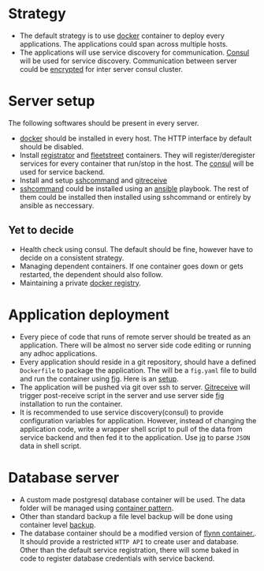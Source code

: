 # Strategy
* The default strategy is to use [docker](http://docker.io) container to deploy
  every applications. The applications could span across multiple hosts. 
* The applications will use service discovery for communication.
  [Consul](http://consul.io) will be used for service discovery. Communication
  between server could be
  [encrypted](http://www.consul.io/docs/agent/encryption.html) for inter server
  consul cluster.

# Server setup
The following softwares should be present in every server.

* [docker](docker.io) should be installed in every host. The HTTP interface by default should be disabled.
* Install [registrator](https://github.com/progrium/registrator) and
  [fleetstreet](https://github.com/binocarlos/fleetstreet) containers. They
  will register/deregister services for every container that run/stop in the
  host. The [consul](http://consul.io) will be used for service backend.
* Install and setup [sshcommand](https://github.com/progrium/sshcommand) and
  [gitreceive](https://github.com/progrium/gitreceive)
* [sshcommand](https://github.com/progrium/sshcommand) could be installed using
  an [ansible](http://www.ansible.com/home) playbook. The rest of them could be
  installed then installed using sshcommand or entirely by ansible as
  neccessary.

## Yet to decide
* Health check using consul. The default should be fine, however have to decide
  on a consistent strategy.
* Managing dependent containers. If one container goes down or gets restarted,
  the dependent should also follow.
* Maintaining a private [docker registry](https://github.com/docker/docker-registry).

# Application deployment
* Every piece of code that runs of remote server should be treated as an
  application. There will be almost no server side code editing or running any
  adhoc applications.
* Every application should reside in a git repository, should have a defined
  ```Dockerfile``` to package the application.  The will be a ```fig.yaml```
  file to build and run the container using
  [fig](http://www.fig.sh/index.html). Here is an
  [setup](http://blog.docker.com/2014/08/orchestrating-docker-containers-in-production-using-fig/).
* The application will be pushed via git over ssh to server.
  [Gitreceive](https://github.com/progrium/gitreceive) will trigger
  post-receive script in the server and use server side
  [fig](http://www.fig.sh/index.html) installation to run the container.
* It is recommended to use service discovery(consul) to provide configuration
  variables for application. However, instead of changing the application code,
  write a wrapper shell script to pull of the data from service backend and
  then fed it to the application. Use [jq](http://stedolan.github.io/jq/) to
  parse ```JSON``` data in shell script.

# Database server
* A custom made postgresql database container will be used. The data folder
  will be managed using [container
  pattern](https://docs.docker.com/userguide/dockervolumes/). 
* Other than standard backup a file level backup will be done using container
  level
  [backup](https://docs.docker.com/userguide/dockervolumes/#backup-restore-or-migrate-data-volumes).
* The database container should be a modified version of [flynn
  container.](https://github.com/flynn/flynn/tree/master/appliance/postgresql).
  It should provide a restricted ```HTTP API``` to create user and database.
  Other than the default service registration, there will some baked in code to
  register database credentials with service backend.
